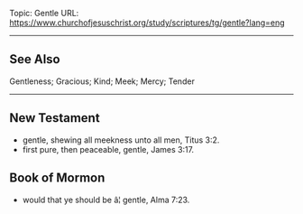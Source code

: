 Topic: Gentle
URL: https://www.churchofjesuschrist.org/study/scriptures/tg/gentle?lang=eng

---

## See Also

Gentleness; Gracious; Kind; Meek; Mercy; Tender

---

## New Testament

- gentle, shewing all meekness unto all men, Titus 3:2.
- first pure, then peaceable, gentle, James 3:17.

## Book of Mormon

- would that ye should be â¦ gentle, Alma 7:23.

